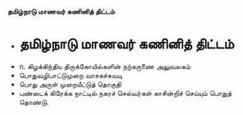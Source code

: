 **தமிழ்நாடு மாணவர் கணினித் திட்டம்**
- # தமிழ்நாடு மாணவர் கணினித் திட்டம்
- n. கிழக்கிந்திய திருக்கோயில்களின் நற்கருணை அலுவலகம்
- பொதுவழிபாட்டுமுறை வாசகச்சுவடி
- பொது அருள் முறையீட்டுத் தொகுதி
- பண்டைக் கிரேக்க நாட்டில் நகரச் செல்வர்கள் காசின்றிச் செய்யும் பொதுத் தொண்டு.

